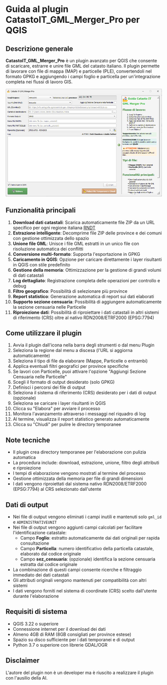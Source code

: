 # Guida al plugin CatastoIT_GML_Merger_Pro per QGIS

## Descrizione generale
**CatastoIT_GML_Merger_Pro** è un plugin avanzato per QGIS che consente di scaricare, estrarre e unire file GML del catasto italiano. Il plugin permette di lavorare con file di mappa (MAP) e particelle (PLE), convertendoli nel formato GPKG e aggiungendo i campi foglio e particella per un'integrazione completa nei flussi di lavoro GIS.

![](./img/gui.png)

## Funzionalità principali

1. **Download dati catastali**: Scarica automaticamente file ZIP da un URL specifico per ogni regione italiana [RNDT](https://geodati.gov.it/geoportale/visualizzazione-metadati/scheda-metadati/?uuid=age:S_0000_ITALIA)
2. **Estrazione intelligente**: Decomprime file ZIP delle province e dei comuni con gestione ottimizzata dello spazio
3. **Unione file GML**: Unisce i file GML estratti in un unico file con risoluzione automatica dei conflitti
4. **Conversione multi-formato**: Supporta l'esportazione in GPKG
5. **Caricamento in QGIS**: Opzione per caricare direttamente i layer risultanti in QGIS con stile predefinito
6. **Gestione della memoria**: Ottimizzazione per la gestione di grandi volumi di dati catastali
7. **Log dettagliato**: Registrazione completa delle operazioni per controllo e debug
8. **Filtro geografico**: Possibilità di selezionare più province
9. **Report statistico**: Generazione automatica di report sui dati elaborati
10. **Supporto sezione censuaria**: Possibilità di aggiungere automaticamente la sezione censuaria nelle Particelle
11. **Riproiezione dati**: Possibilità di riproiettare i dati catastali in altri sistemi di riferimento (CRS) oltre al nativo RDN2008/ETRF2000 (EPSG:7794)

## Come utilizzare il plugin

1. Avvia il plugin dall'icona nella barra degli strumenti o dal menu Plugin
2. Seleziona la regione dal menu a discesa (l'URL si aggiorna automaticamente)
3. Seleziona il tipo di file da elaborare (Mappe, Particelle o entrambi)
4. Applica eventuali filtri geografici per province specifiche
5. Se lavori con Particelle, puoi attivare l'opzione "Aggiungi Sezione Censuaria nelle Particelle"
6. Scegli il formato di output desiderato (solo GPKG)
7. Definisci i percorsi dei file di output
8. Seleziona il sistema di riferimento (CRS) desiderato per i dati di output (opzionale)
9. Seleziona se caricare i layer risultanti in QGIS
10. Clicca su "Elabora" per avviare il processo
11. Monitora l'avanzamento attraverso i messaggi nel riquadro di log
12. Al termine, visualizza il report statistico generato automaticamente
13. Clicca su "Chiudi" per pulire le directory temporanee

## Note tecniche
- Il plugin crea directory temporanee per l'elaborazione con pulizia automatica
- La procedura include: download, estrazione, unione, filtro degli attributi e riproiezione
- I tempi di elaborazione vengono mostrati al termine del processo
- Gestione ottimizzata della memoria per file di grandi dimensioni
- I dati vengono riproiettati dal sistema nativo RDN2008/ETRF2000 (EPSG:7794) al CRS selezionato dall'utente

## Dati di output
- Nei file di output vengono eliminati i campi inutili e mantenuti solo `gml_id` e `ADMINISTRATIVEUNIT`
- Nei file di output vengono aggiunti campi calcolati per facilitare l'identificazione catastale:
  - Campo **Foglio**: estratto automaticamente dai dati originali per rapida consultazione
  - Campo **Particella**: numero identificativo della particella catastale, elaborato dal codice originale
  - Campo **sez_censuaria**: (opzionale) identifica la sezione censuaria estratta dal codice originale
- La combinazione di questi campi consente ricerche e filtraggio immediato dei dati catastali
- Gli attributi originali vengono mantenuti per compatibilità con altri sistemi
- I dati vengono forniti nel sistema di coordinate (CRS) scelto dall'utente durante l'elaborazione

## Requisiti di sistema
- QGIS 3.22 o superiore
- Connessione internet per il download dei dati
- Almeno 4GB di RAM (8GB consigliati per province estese)
- Spazio su disco sufficiente per i dati temporanei e di output
- Python 3.7 o superiore con librerie GDAL/OGR

## Disclaimer

L'autore del plugin non è un developer ma è riuscito a realizzare il plugin con l'ausilio della AI.